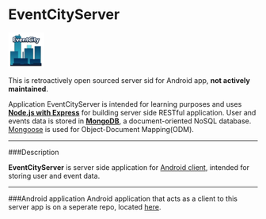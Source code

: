 # EventCityServer

![alt text][logo]

[logo]: https://github.com/Pl217/EventCity/blob/master/app/src/main/res/mipmap-hdpi/ic_launcher.png "EventCity logo"


This is retroactively open sourced server sid for Android app, **not actively maintained**.

Application EventCityServer is intended for learning purposes and uses [**Node.js with Express**](https://github.com/nodejs/node "Node.js repo") for building server side RESTful application. User and events data is stored in [**MongoDB**](https://github.com/mongodb/mongo "MongoDB repo"), a document-oriented NoSQL database. [Mongoose](https://github.com/Automattic/mongoose "Mongoose ODM") is used for Object-Document Mapping(ODM).

***
###Description

**EventCityServer** is server side application for [Android client](https://github.com/Pl217/EventCity "Android client"), intended for storing user and event data.

***
###Android application
Android application that acts as a client to this server app is on a seperate repo, located [here](https://github.com/Pl217/EventCity "Android client").
